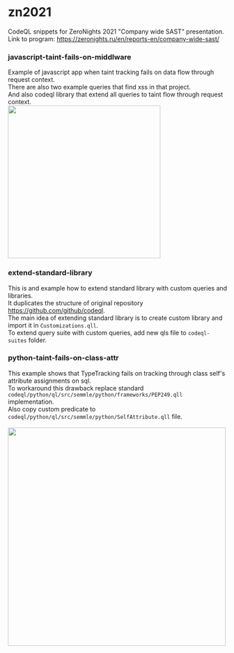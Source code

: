 # zn2021
CodeQL snippets for ZeroNights 2021 "Company wide SAST" presentation.
Link to program: https://zeronights.ru/en/reports-en/company-wide-sast/

### javascript-taint-fails-on-middlware
Example of javascript app when taint tracking fails on data flow through request context.  
There are also two example queries that find xss in that project.  
And also codeql library that extend all queries to taint flow through request context.
<br><img src="https://user-images.githubusercontent.com/15655261/130971190-73ab1ecc-9dbd-4897-af01-3fcc04228fa8.png" width="350">

### extend-standard-library
This is and example how to extend standard library with custom queries and libraries.  
It duplicates the structure of original repository https://github.com/github/codeql.  
The main idea of extending standard library is to create custom library and import it in `Customizations.qll`.  
To extend query suite with custom queries, add new qls file to `codeql-suites` folder.

### python-taint-fails-on-class-attr
This example shows that TypeTracking fails on tracking through class self's attribute assignments on sql.  
To workaround this drawback replace standard `codeql/python/ql/src/semmle/python/frameworks/PEP249.qll` implementation.  
Also copy custom predicate to `codeql/python/ql/src/semmle/python/SelfAttribute.qll` file.
<br>
<br><img src="https://user-images.githubusercontent.com/15655261/130983887-a525a4e6-5db0-4c57-8840-969020a7d2f7.png" width="500">

